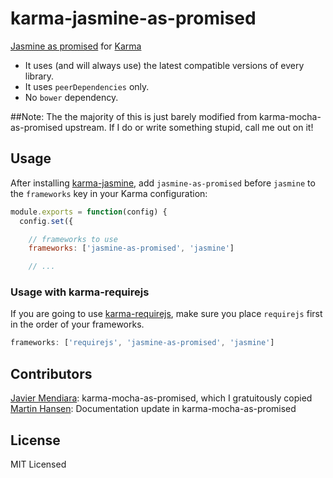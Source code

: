 # karma-jasmine-as-promised

[Jasmine as promised](https://github.com/ThomasBurleson/jasmine-as-promised) for [Karma](http://karma-runner.github.io)

* It uses (and will always use) the latest compatible versions of every library.
* It uses `peerDependencies` only.
* No `bower` dependency.

##Note:
The the majority of this is just barely modified from karma-mocha-as-promised upstream. If I do or write something stupid, call me out on it!

<!--- ## Installation

Install the plugin from npm:

```sh
$ npm install karma-mocha-as-promised -\-save-dev
```
-->

## Usage

After installing [karma-jasmine](https://github.com/karma-runner/karma-jasmine),
add `jasmine-as-promised` before `jasmine` to the `frameworks` key in your Karma configuration:

```js
module.exports = function(config) {
  config.set({

    // frameworks to use
    frameworks: ['jasmine-as-promised', 'jasmine']

    // ...
```

### Usage with karma-requirejs

If you are going to use [karma-requirejs](https://github.com/karma-runner/karma-requirejs), make sure you place `requirejs` first in the order of your frameworks.

```js
frameworks: ['requirejs', 'jasmine-as-promised', 'jasmine']
```


## Contributors
[Javier Mendiara](https://github.com/jmendiara): karma-mocha-as-promised, which I gratuitously copied
[Martin Hansen](https://github.com/mokkabonna): Documentation update in karma-mocha-as-promised


## License
MIT Licensed

